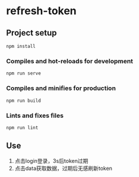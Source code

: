 # refresh-token

## Project setup
```
npm install
```

### Compiles and hot-reloads for development
```
npm run serve
```

### Compiles and minifies for production
```
npm run build
```

### Lints and fixes files
```
npm run lint
```

## Use

1. 点击login登录，3s后token过期
2. 点击data获取数据，过期后无感刷新token